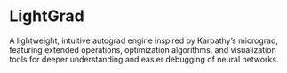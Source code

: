 # LightGrad
A lightweight, intuitive autograd engine inspired by Karpathy’s micrograd, featuring extended operations, optimization algorithms, and visualization tools for deeper understanding and easier debugging of neural networks.
